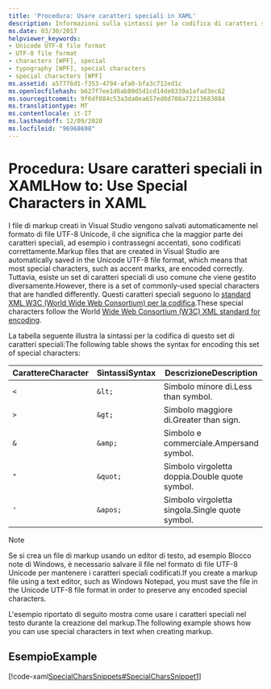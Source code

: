 ```yaml
---
title: 'Procedura: Usare caratteri speciali in XAML'
description: Informazioni sulla sintassi per la codifica di caratteri speciali in formato di file UTF-8 Unicode in Visual Studio per l'uso nei file XAML in Windows Presentation Foundation.
ms.date: 03/30/2017
helpviewer_keywords:
- Unicode UTF-8 file format
- UTF-8 file format
- characters [WPF], special
- typography [WPF], special characters
- special characters [WPF]
ms.assetid: a57776d1-f353-4794-afa0-bfa3c712ed1c
ms.openlocfilehash: b627f7ee1d6ab80d5d1cd14de0339a1afad3ec62
ms.sourcegitcommit: 9f6df084c53a3da0ea657ed0d708a72213683084
ms.translationtype: MT
ms.contentlocale: it-IT
ms.lasthandoff: 12/09/2020
ms.locfileid: "96968698"
---
```

# <a name="how-to-use-special-characters-in-xaml"></a><span data-ttu-id="37183-103">Procedura: Usare caratteri speciali in XAML</span><span class="sxs-lookup"><span data-stu-id="37183-103">How to: Use Special Characters in XAML</span></span>
<span data-ttu-id="37183-104">I file di markup creati in Visual Studio vengono salvati automaticamente nel formato di file UTF-8 Unicode, il che significa che la maggior parte dei caratteri speciali, ad esempio i contrassegni accentati, sono codificati correttamente.</span><span class="sxs-lookup"><span data-stu-id="37183-104">Markup files that are created in Visual Studio are automatically saved in the Unicode UTF-8 file format, which means that most special characters, such as accent marks, are encoded correctly.</span></span> <span data-ttu-id="37183-105">Tuttavia, esiste un set di caratteri speciali di uso comune che viene gestito diversamente.</span><span class="sxs-lookup"><span data-stu-id="37183-105">However, there is a set of commonly-used special characters that are handled differently.</span></span> <span data-ttu-id="37183-106">Questi caratteri speciali seguono lo [standard XML W3C (World Wide Web Consortium) per la codifica](https://www.w3resource.com/xml/reserved-markup-characters.php).</span><span class="sxs-lookup"><span data-stu-id="37183-106">These special characters follow the World [Wide Web Consortium (W3C) XML standard for encoding](https://www.w3resource.com/xml/reserved-markup-characters.php).</span></span>

<span data-ttu-id="37183-107">La tabella seguente illustra la sintassi per la codifica di questo set di caratteri speciali:</span><span class="sxs-lookup"><span data-stu-id="37183-107">The following table shows the syntax for encoding this set of special characters:</span></span>

| <span data-ttu-id="37183-108">Carattere</span><span class="sxs-lookup"><span data-stu-id="37183-108">Character</span></span> | <span data-ttu-id="37183-109">Sintassi</span><span class="sxs-lookup"><span data-stu-id="37183-109">Syntax</span></span>   | <span data-ttu-id="37183-110">Descrizione</span><span class="sxs-lookup"><span data-stu-id="37183-110">Description</span></span>          |
|-----------|----------|----------------------|
| `<`       | `&lt;`   | <span data-ttu-id="37183-111">Simbolo minore di.</span><span class="sxs-lookup"><span data-stu-id="37183-111">Less than symbol.</span></span>    |
| `>`       | `&gt;`   | <span data-ttu-id="37183-112">Simbolo maggiore di.</span><span class="sxs-lookup"><span data-stu-id="37183-112">Greater than sign.</span></span>   |
| `&`       | `&amp;`  | <span data-ttu-id="37183-113">Simbolo e commerciale.</span><span class="sxs-lookup"><span data-stu-id="37183-113">Ampersand symbol.</span></span>    |
| `"`       | `&quot;` | <span data-ttu-id="37183-114">Simbolo virgoletta doppia.</span><span class="sxs-lookup"><span data-stu-id="37183-114">Double quote symbol.</span></span> |
| `'`       | `&apos;` | <span data-ttu-id="37183-115">Simbolo virgoletta singola.</span><span class="sxs-lookup"><span data-stu-id="37183-115">Single quote symbol.</span></span> |

> [!NOTE]
> <span data-ttu-id="37183-116">Se si crea un file di markup usando un editor di testo, ad esempio Blocco note di Windows, è necessario salvare il file nel formato di file UTF-8 Unicode per mantenere i caratteri speciali codificati.</span><span class="sxs-lookup"><span data-stu-id="37183-116">If you create a markup file using a text editor, such as Windows Notepad, you must save the file in the Unicode UTF-8 file format in order to preserve any encoded special characters.</span></span>

<span data-ttu-id="37183-117">L'esempio riportato di seguito mostra come usare i caratteri speciali nel testo durante la creazione del markup.</span><span class="sxs-lookup"><span data-stu-id="37183-117">The following example shows how you can use special characters in text when creating markup.</span></span>

## <a name="example"></a><span data-ttu-id="37183-118">Esempio</span><span class="sxs-lookup"><span data-stu-id="37183-118">Example</span></span>

[!code-xaml[SpecialCharsSnippets#SpecialCharsSnippet1](~/samples/snippets/csharp/VS_Snippets_Wpf/SpecialCharsSnippets/CS/Window1.xaml#specialcharssnippet1)]
